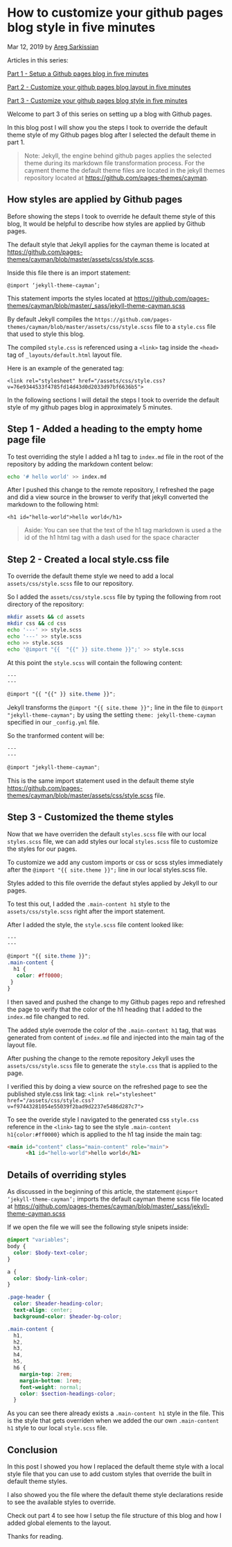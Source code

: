 # How to customize your github pages blog style in five minutes

Mar 12, 2019 by [Areg Sarkissian](https://aregsar.com/about)

Articles in this series:

[Part 1 - Setup a Github pages blog in five minutes](https://aregsar.com/blog/2019/how-to-setup-a-github-pages-blog-in-five-minutes)

[Part 2 - Customize your github pages blog layout in five minutes](https://aregsar.com/blog/2019/how-to-customize-your-github-pages-blog-layout-in-five-minutes)

[Part 3 - Customize your github pages blog style in five minutes](https://aregsar.com/blog/2019/how-to-customize-your-github-pages-blog-style-in-five-minutes)

Welcome to part 3 of this series on setting up a blog with Github pages.

In this blog post I will show you the steps I took to override the default theme style of my Github pages blog after I selected the default theme in part 1.

> Note: Jekyll, the engine behind github pages applies the selected theme during its markdown file transformation process. For the cayment theme the default theme files are located in the jekyll themes repository located at https://github.com/pages-themes/cayman.

## How styles are applied by Github pages

Before showing the steps I took to override he default theme style of this blog, It would be helpful to describe how styles are applied by Github pages.

The default style that Jekyll applies for the cayman theme is located at https://github.com/pages-themes/cayman/blob/master/assets/css/style.scss.

Inside this file there is an import statement:

`@import ‘jekyll-theme-cayman’;`

This statement imports the styles located at https://github.com/pages-themes/cayman/blob/master/_sass/jekyll-theme-cayman.scss

By default Jekyll compiles the `https://github.com/pages-themes/cayman/blob/master/assets/css/style.scss` file to a `style.css` file that used to style this blog.

The compiled `style.css` is referenced using a `<link>` tag inside
the `<head>` tag of `_layouts/default.html` layout file.

Here is an example of the generated tag:

`<link rel="stylesheet" href="/assets/css/style.css?v=76e9344533f4785fd14d43d0d2033d97bf6636b5">`

In the following sections I will detail the steps I took to override the default style of my github pages blog in approximately 5 minutes.

## Step 1 - Added a heading to the empty home page file

To test overriding the style I added a h1 tag to `index.md` file in the root of the repository by adding the markdown content below:

```bash
echo '# hello world' >> index.md
```

After I pushed this change to the remote repository,
I refreshed the page and did a view source in the browser to verify that jekyll converted the markdown to the following html:

`<h1 id="hello-world">hello world</h1>`

> Aside: You can see that the text of the h1 tag markdown is used a the id of the h1 html tag with a dash used for the space character

## Step 2 - Created a local style.css file

To override the default theme style we need to add a local `assets/css/style.scss` file to our repository.

So I added the `assets/css/style.scss` file by typing the following from root directory of the repository:

```bash
mkdir assets && cd assets
mkdir css && cd css
echo '---' >> style.scss
echo '---' >> style.scss
echo >> style.scss
echo '@import "{{  "{{" }} site.theme }}";' >> style.scss
```

At this point the `style.scss` will contain the following content:

```scss
---
---

@import "{{ "{{" }} site.theme }}";
```

Jekyll transforms the `@import "{{ site.theme }}";` line in the file to
`@import "jekyll-theme-cayman";` by using the setting `theme: jekyll-theme-cayman` specified in our `_config.yml` file.

So the tranformed content will be:

```scss
---
---

@import "jekyll-theme-cayman";
```

This is the same import statement used in the default theme style https://github.com/pages-themes/cayman/blob/master/assets/css/style.scss file.

## Step 3 - Customized the theme styles

Now that we have overriden the default `styles.scss` file with our local `styles.scss` file, we can add styles our local `styles.scss` file to customize the styles for our pages.

To customize we add any custom imports or css or scss styles immediately after the `@import "{{ site.theme }}";` line in our local styles.scss file.

Styles added to this file override the defaut styles applied by Jekyll to our pages.

To test this out, I added the `.main-content h1` style to the `assets/css/style.scss` right after the import statement.

After I added the style, the `style.scss` file content looked like:

```scss
---
---

@import "{{ site.theme }}";
.main-content {
  h1 {
   color: #ff0000;
 }
}
```

I then saved and pushed the change to my Github pages repo and refreshed the page to verify that the color of the h1 heading that I added to the `index.md` file changed to red.

The added style overrode the color of the `.main-content h1` tag, that was generated from content of `index.md` file and injected into the main tag of the layout file.

After pushing the change to the remote repository
Jekyll uses the `assets/css/style.scss` file to generate the `style.css` that is applied to the page.

I verified this by doing a view source on the refreshed page to see the published style.css link tag: `<link rel="stylesheet" href="/assets/css/style.css?v=f97443281054e55039f2bad9d2237e5486d287c7">`

To see the overide style I navigated to the generated css `style.css` reference in the `<link>` tag to see the style `.main-content h1{color:#ff0000}` which is applied to the h1 tag inside the main tag:

```html
<main id="content" class="main-content" role="main">
      <h1 id="hello-world">hello world</h1>
```

## Details of overriding styles

As discussed in the beginning of this article, the statement
`@import ‘jekyll-theme-cayman’;` imports the default cayman theme scss file located at https://github.com/pages-themes/cayman/blob/master/_sass/jekyll-theme-cayman.scss

If we open the file we will see the following style snipets inside:

```scss
@import "variables";
body {
  color: $body-text-color;
}

a {
  color: $body-link-color;
}

.page-header {
  color: $header-heading-color;
  text-align: center;
  background-color: $header-bg-color;

.main-content {
  h1,
  h2,
  h3,
  h4,
  h5,
  h6 {
    margin-top: 2rem;
    margin-bottom: 1rem;
    font-weight: normal;
    color: $section-headings-color;
  }
```

As you can see there already exists a `.main-content h1` style in the file.
This is the style that gets overriden when we added the our own `.main-content h1` style to our local `style.scss` file.

## Conclusion

In this post I showed you how I replaced the default theme style with a local style file that you can use to add custom styles that override the built in default theme styles.

I also showed you the file where the default theme style declarations reside to see the available styles to override.

Check out part 4 to see how I setup the file structure of this blog and how I added global elements to the layout.

Thanks for reading.
